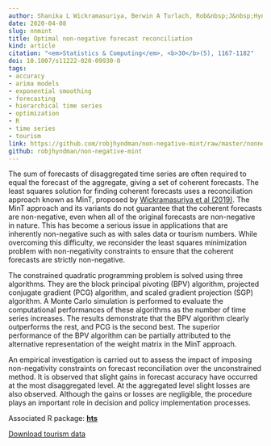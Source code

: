 ```yaml
---
author: Shanika L Wickramasuriya, Berwin A Turlach, Rob&nbsp;J&nbsp;Hyndman
date: 2020-04-08
slug: nnmint
title: Optimal non-negative forecast reconciliation
kind: article
citation: "<em>Statistics & Computing</em>, <b>30</b>(5), 1167-1182"
doi: 10.1007/s11222-020-09930-0
tags:
- accuracy
- arima models
- exponential smoothing
- forecasting
- hierarchical time series
- optimization
- R
- time series
- tourism
link: https://github.com/robjhyndman/non-negative-mint/raw/master/nonnegativemint.pdf
github: robjhyndman/non-negative-mint
---
```


The sum of forecasts of disaggregated time series are often required to equal the forecast of the aggregate, giving a set of coherent forecasts. The least squares solution for finding coherent forecasts uses a reconciliation approach known as MinT, proposed by [Wickramasuriya et al (2019)](http://robjhyndman.com/publications/mint). The MinT approach and its variants do not guarantee that the coherent forecasts are non-negative, even when all of the original forecasts are non-negative in nature. This has become a serious issue in applications that are inherently non-negative such as with sales data or tourism numbers. While overcoming this difficulty, we reconsider the least squares minimization problem with non-negativity constraints to ensure that the coherent forecasts are strictly non-negative.

The constrained quadratic programming problem is solved using three algorithms. They are the block principal pivoting (BPV) algorithm, projected conjugate gradient (PCG) algorithm, and scaled gradient projection (SGP) algorithm. A Monte Carlo simulation is performed to evaluate the computational performances of these algorithms as the number of time series increases. The results demonstrate that the BPV algorithm clearly outperforms the rest, and PCG is the second best. The superior performance of the BPV algorithm can be partially attributed to the alternative representation of the weight matrix in the MinT approach.

An empirical investigation is carried out to assess the impact of imposing non-negativity constraints on forecast reconciliation over the unconstrained method. It is observed that slight gains in forecast accuracy have occurred at the most disaggregated level. At the aggregated level slight losses are also observed. Although the gains or losses are negligible, the procedure plays an important role in decision and policy implementation processes.

Associated R package: **[hts](http://pkg.earo.me/hts/)**

[Download tourism data](/data/TourismData_v3.csv)
